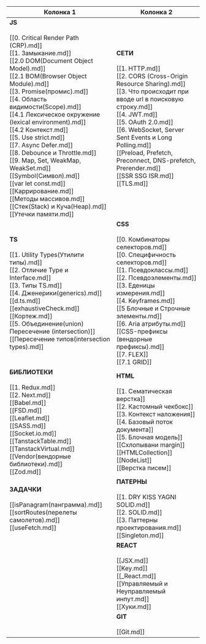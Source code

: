 | Колонка 1                                                                                                                                                                                                                                                                                                                                                                                                                                                                                                                                                                                                   | Колонка 2                                                                                                                                                                                                                                                                                                                                                |
| ----------------------------------------------------------------------------------------------------------------------------------------------------------------------------------------------------------------------------------------------------------------------------------------------------------------------------------------------------------------------------------------------------------------------------------------------------------------------------------------------------------------------------------------------------------------------------------------------------------- | -------------------------------------------------------------------------------------------------------------------------------------------------------------------------------------------------------------------------------------------------------------------------------------------------------------------------------------------------------- |
| **JS**<br><br>[[0. Critical Render Path (CRP).md]]<br>[[1. Замыкание.md]]<br>[[2.0 DOM(Document Object Model).md]]<br>[[2.1 BOM(Browser Object Module).md]]<br>[[3. Promise(промис).md]]<br>[[4. Область видимости(Scope).md]]<br>[[4.1 Лексическое окружение (lexical environment).md]]<br>[[4.2  Контекст.md]]<br>[[5. Use strict.md]]<br>[[7. Async Defer.md]]<br>[[8. Debounce и Throttle.md]]<br>[[9. Map, Set, WeakMap, WeakSet.md]]<br>[[Symbol(Символ).md]]<br>[[var let const.md]]<br>[[Каррирование.md]]<br>[[Методы массивов.md]]<br>[[Стек(Stack) и Куча(Heap).md]]<br>[[Утечки памяти.md]]<br> | **СЕТИ**<br><br>[[1. HTTP.md]]<br>[[2. CORS (Cross-Origin Resource Sharing).md]]<br>[[3. Что происходит при вводе url в поисковую строку.md]]<br>[[4. JWT.md]]<br>[[5. OAuth 2.0.md]]<br>[[6. WebSocket, Server Sent Events и Long Polling.md]]<br>[[Preload, Prefetch, Preconnect, DNS-prefetch, Prerender.md]]<br>[[SSR SSG ISR.md]]<br>[[TLS.md]]<br> |
| **TS**<br><br>[[1. Utility Types(Утилити типы).md]]<br>[[2. Отличие Type и Interface.md]]<br>[[3. Типы TS.md]]<br>[[4. Дженерики(generics).md]]<br>[[d.ts.md]]<br>[[exhaustiveCheck.md]]<br>[[Кортеж.md]]<br>[[5. Объединение(union) Пересечение (intersection)]]<br>[[Пересечение типов(intersection types).md]]<br>                                                                                                                                                                                                                                                                                       | **CSS**<br><br>[[0. Комбинаторы селекторов.md]]<br>[[0. Специфичность селекторов.md]]<br>[[1. Псевдоклассы.md]]<br>[[2. Псевдоэлементы.md]]<br>[[3. Еденицы измерения.md]]<br>[[4. Keyframes.md]]<br>[[5 Блочные и Строчные элементы.md]]<br>[[6. Aria атрибуты.md]]<br>[[CSS-префиксы (вендорные префиксы).md]]<br>[[7. FLEX]]<br>[[7.1 GRID]]<br>      |
| **БИБЛИОТЕКИ**<br><br>[[1. Redux.md]]<br>[[2. Next.md]]<br>[[Babel.md]]<br>[[FSD.md]]<br>[[Leaflet.md]]<br>[[SASS.md]]<br>[[Socket.io.md]]<br>[[TanstackTable.md]]<br>[[TanstackVirtual.md]]<br>[[Vendor(вендорные библиотеки).md]]<br>[[Zod.md]]<br>                                                                                                                                                                                                                                                                                                                                                       | **HTML**<br><br>[[1. Сематическая верстка]]<br>[[2. Кастомный чекбокс]]<br>[[3. Контекст наложения]]<br>[[4. Базовый поток документа]]<br>[[5. Блочная модель]]<br>[[Cхлопывани margin]]<br>[[HTMLCollection]]<br>[[NodeList]]<br>[[Верстка писем]]<br>                                                                                                  |
| **ЗАДАЧКИ**<br><br>[[isPanagram(панграмма).md]]<br>[[sortRoutes(перелеты самолетов).md]]<br>[[useFetch.md]]<br>                                                                                                                                                                                                                                                                                                                                                                                                                                                                                             | **ПАТЕРНЫ**<br><br>[[1. DRY KISS YAGNI SOLID.md]]<br>[[2. SOLID.md]]<br>[[3. Паттерны проектирования.md]]<br>[[Singleton.md]]<br>                                                                                                                                                                                                                        |
|                                                                                                                                                                                                                                                                                                                                                                                                                                                                                                                                                                                                             | **REACT**<br><br>[[JSX.md]]<br>[[Key.md]]<br>[[_React.md]]<br>[[Управляемый и Неуправляемый инпут.md]]<br>[[Хуки.md]]<br>                                                                                                                                                                                                                                |
|                                                                                                                                                                                                                                                                                                                                                                                                                                                                                                                                                                                                             | **GIT**<br><br>[[Git.md]]<br>                                                                                                                                                                                                                                                                                                                            |
